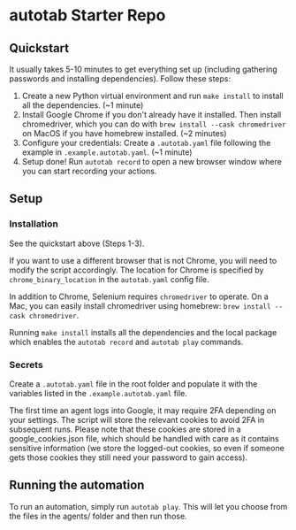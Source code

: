 # autotab Starter Repo

## Quickstart

It usually takes 5-10 minutes to get everything set up (including gathering passwords and installing dependencies). Follow these steps:

1. Create a new Python virtual environment and run `make install` to install all the dependencies. (~1 minute)
2. Install Google Chrome if you don't already have it installed. Then install chromedriver, which you can do with `brew install --cask chromedriver` on MacOS if you have homebrew installed. (~2 minutes)
3. Configure your credentials: Create a `.autotab.yaml` file following the example in `.example.autotab.yaml`. (~1 minute)
4. Setup done! Run `autotab record` to open a new browser window where you can start recording your actions.

## Setup

### Installation

See the quickstart above (Steps 1-3).

If you want to use a different browser that is not Chrome, you will need to modify the script accordingly. The location for Chrome is specified by `chrome_binary_location` in the `autotab.yaml` config file.

In addition to Chrome, Selenium requires `chromedriver` to operate. On a Mac, you can easily install chromedriver using homebrew: `brew install --cask chromedriver`.

Running `make install` installs all the dependencies and the local package which enables the `autotab record` and `autotab play` commands.

### Secrets

Create a `.autotab.yaml` file in the root folder and populate it with the variables listed in the `.example.autotab.yaml` file.

The first time an agent logs into Google, it may require 2FA depending on your settings. The script will store the relevant cookies to avoid 2FA in subsequent runs. Please note that these cookies are stored in a google_cookies.json file, which should be handled with care as it contains sensitive information (we store the logged-out cookies, so even if someone gets those cookies they still need your password to gain access).

## Running the automation

To run an automation, simply run `autotab play`. This will let you choose from the files in the agents/ folder and then run those.
